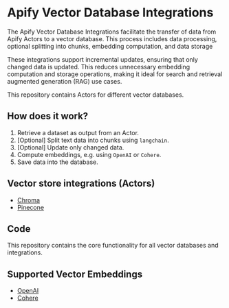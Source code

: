 # Apify Vector Database Integrations

The Apify Vector Database Integrations facilitate the transfer of data from Apify Actors to a vector database. 
This process includes data processing, optional splitting into chunks, embedding computation, and data storage

These integrations support incremental updates, ensuring that only changed data is updated. 
This reduces unnecessary embedding computation and storage operations, making it ideal for search and retrieval augmented generation (RAG) use cases.

This repository contains Actors for different vector databases. 

## How does it work?

1. Retrieve a dataset as output from an Actor.
2. [Optional] Split text data into chunks using `langchain`.
3. [Optional] Update only changed data.
4. Compute embeddings, e.g. using `OpenAI` or `Cohere`.
5. Save data into the database.

## Vector store integrations (Actors)
- [Chroma](https://apify.com/apify/chroma-integration)
- [Pinecone](https://apify.com/apify/pinecone-integration)

## Code
This repository contains the core functionality for all vector databases and integrations.

 
## Supported Vector Embeddings
- [OpenAI](https://platform.openai.com/docs/guides/embeddings)
- [Cohere](https://cohere.com/embeddings)


